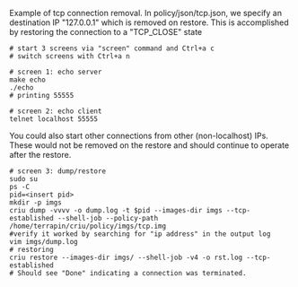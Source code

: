 
Example of tcp connection removal.  In policy/json/tcp.json, we specify an
destination IP "127.0.0.1" which is removed on restore.  This is accomplished
by restoring the connection to a "TCP\_CLOSE" state


```
# start 3 screens via "screen" command and Ctrl+a c
# switch screens with Ctrl+a n

# screen 1: echo server
make echo
./echo
# printing 55555

# screen 2: echo client
telnet localhost 55555
```

You could also start other connections from
other (non-localhost) IPs.  These would not be removed on the restore
and should continue to operate after the restore.

```
# screen 3: dump/restore
sudo su
ps -C 
pid=<insert pid>
mkdir -p imgs
criu dump -vvvv -o dump.log -t $pid --images-dir imgs --tcp-established --shell-job --policy-path /home/terrapin/criu/policy/imgs/tcp.img
#verify it worked by searching for "ip address" in the output log
vim imgs/dump.log
# restoring
criu restore --images-dir imgs/ --shell-job -v4 -o rst.log --tcp-established
# Should see "Done" indicating a connection was terminated.
```
